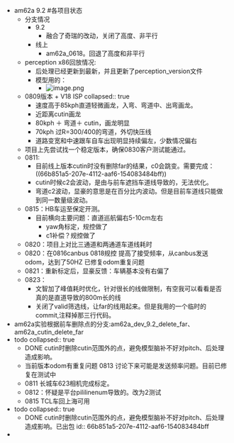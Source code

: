 - am62a 9.2 #各项目状态
	- 分支情况
		- 9.2
			- 融合了奇瑞的改动，关闭了高度、非平行
		- 线上
			- am62a_0618。回退了高度和非平行
	- perception x86回放情况:
		- 后处理已经更新到最新，并且更新了perception_version文件
		- 模型用的：
			- ![image.png](../assets/image_1724738342989_0.png)
	- 0809版本 + V18 ISP
	  collapsed:: true
		- 速度高于85kph直道轻微画龙，入弯、弯道中、出弯画龙。
		- 近距离cutin画龙
		- 80kph ＋ 弯道＋ cutin，画龙明显
		- 70kph 过R=300/400的弯道，外切快压线
		- 道路变宽和中速跟车自车出现明显持续偏左，少数情况偏右
	- 项目上先尝试找一个稳定版本，确保0830客户测试能通过。
	- 0811:
		- 目前线上版本cutin时没有删除far的结果，c0会跳变。需要完成： ((66b851a5-207e-4112-aaf6-154083484bff))
		- cutin时候c2会波动，是由与前车遮挡车道线导致的，无法优化。
		- 弯道c2波动，显豪的意思是在百分比内波动。但是目前车道线只能做到同一数量级波动。
	- 0815：HB车运至保定开测。
		- 目前横向主要问题：直道巡航偏右5-10cm左右
			- yaw角标定，规控做了
			- c1补偿？规控做了
	- 0820：项目上对比三通道和两通道车道线耗时
	- 0820：在0816canbus 0818规控 提高了接受频率，从canbus发送odom，达到了50HZ 已修复odom重复问题
	- 0821：重新标定后，显豪反馈：车辆基本没有右偏了
	- 0823：
		- 文智加了峰值耗时优化，针对很长的线做限制，有空我可以看看是否真的是直道导致的800m长的线
		- 关闭了valid筛选线，让far的线用起来。但是我用的一个临时的commit,注释掉那三行代码。
- am62a实验根据前车删除点的分支:am62a_dev_9.2_delete_far、am62a_cutin_delete_far
- todo
  collapsed:: true
	- DONE cutin时删除cutin范围外的点，避免模型脑补不好对pitch、后处理造成影响。
	- 当前版本odom有重复问题 0813 讨论下来可能是发送频率问题。目前已修复在测试中
	- 0811 长城车623相机完成标定。
	- 0812：怀疑是平台pililinenum导致的。改为2测试
	- 0815 TCL车回上海可用
- todo
  collapsed:: true
	- DONE cutin时删除cutin范围外的点，避免模型脑补不好对pitch、后处理造成影响。已出包
	  id:: 66b851a5-207e-4112-aaf6-154083484bff
-